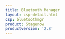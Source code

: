 ```yaml
---
title: Bluetooth Manager
layout: csp-detail.html
csp: bluetoothmgr
product: Stagenow
productversion: '2.8'
---
```







